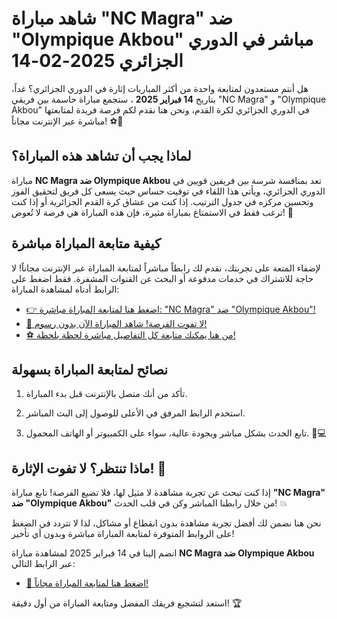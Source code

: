 # شاهد مباراة "NC Magra" ضد "Olympique Akbou" مباشر في الدوري الجزائري 2025-02-14

هل أنتم مستعدون لمتابعة واحدة من أكثر المباريات إثارة في الدوري الجزائري؟ غداً، بتاريخ **14 فبراير 2025** ، ستجمع مباراة حاسمة بين فريقي "NC Magra" و "Olympique Akbou" في الدوري الجزائري لكرة القدم، ونحن هنا نقدم لكم فرصة فريدة لمتابعتها مباشرة عبر الإنترنت مجاناً! ⚽🎉

## لماذا يجب أن تشاهد هذه المباراة؟

مباراة **NC Magra ضد Olympique Akbou** تعد بمنافسة شرسة بين فريقين قويين في الدوري الجزائري، ويأتي هذا اللقاء في توقيت حساس حيث يسعى كل فريق لتحقيق الفوز وتحسين مركزه في جدول الترتيب. إذا كنت من عشاق كرة القدم الجزائرية أو إذا كنت ترغب فقط في الاستمتاع بمباراة مثيرة، فإن هذه المباراة هي فرصة لا تُعوض! 🤩

## كيفية متابعة المباراة مباشرة

لإضفاء المتعة على تجربتك، نقدم لك رابطاً مباشراً لمتابعة المباراة عبر الإنترنت مجاناً! لا حاجة للاشتراك في خدمات مدفوعة أو البحث عن القنوات المشفرة. فقط اضغط على الرابط أدناه لمشاهدة المباراة:

- [👉 اضغط هنا لمتابعة المباراة مباشرة: "NC Magra" ضد "Olympique Akbou"!](https://tinyurl.com/livestreamfreeo?st=NC+Magra+vs+Olympique+Akbou&si=ghc)
- [📲 لا تفوت الفرصة! شاهد المباراة الآن بدون رسوم!](https://tinyurl.com/livestreamfreeo?st=NC+Magra+vs+Olympique+Akbou&si=ghc)
- [⚽ من هنا يمكنك متابعة كل التفاصيل مباشرة لحظة بلحظة!](https://tinyurl.com/livestreamfreeo?st=NC+Magra+vs+Olympique+Akbou&si=ghc)

## نصائح لمتابعة المباراة بسهولة

1. تأكد من أنك متصل بالإنترنت قبل بدء المباراة.

2. استخدم الرابط المرفق في الأعلى للوصول إلى البث المباشر.

3. تابع الحدث بشكل مباشر وبجودة عالية، سواء على الكمبيوتر أو الهاتف المحمول. 📱💻

## ماذا تنتظر؟ لا تفوت الإثارة! 🎉

إذا كنت تبحث عن تجربة مشاهدة لا مثيل لها، فلا تضيع الفرصة! تابع مباراة **"NC Magra" ضد "Olympique Akbou"** من خلال رابطنا المباشر وكن في قلب الحدث! 💥

نحن هنا نضمن لك أفضل تجربة مشاهدة بدون انقطاع أو مشاكل، لذا لا تتردد في الضغط على الروابط المتوفرة لمتابعة المباراة مباشرة وبدون أي تأخير!

انضم إلينا في 14 فبراير 2025 لمشاهدة مباراة **NC Magra ضد Olympique Akbou** عبر الرابط التالي:

- [🌟 اضغط هنا لمتابعة المباراة مجاناً!](https://tinyurl.com/livestreamfreeo?st=NC+Magra+vs+Olympique+Akbou&si=ghc)

استعد لتشجيع فريقك المفضل ومتابعة المباراة من أول دقيقة! 🏆
